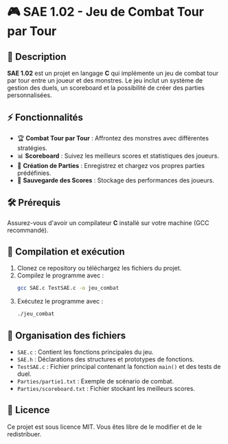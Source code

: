# 🎮 SAE 1.02 - Jeu de Combat Tour par Tour

## 📜 Description

**SAE 1.02** est un projet en langage **C** qui implémente un jeu de combat tour par tour entre un joueur et des monstres. Le jeu inclut un système de gestion des duels, un scoreboard et la possibilité de créer des parties personnalisées.

## ⚡ Fonctionnalités

- 🏆 **Combat Tour par Tour** : Affrontez des monstres avec différentes stratégies.
- 📊 **Scoreboard** : Suivez les meilleurs scores et statistiques des joueurs.
- 📝 **Création de Parties** : Enregistrez et chargez vos propres parties prédéfinies.
- 📂 **Sauvegarde des Scores** : Stockage des performances des joueurs.

## 🛠️ Prérequis

Assurez-vous d'avoir un compilateur **C** installé sur votre machine (GCC recommandé).

## 🚀 Compilation et exécution

1. Clonez ce repository ou téléchargez les fichiers du projet.
2. Compilez le programme avec :
   ```sh
   gcc SAE.c TestSAE.c -o jeu_combat
   ```
3. Exécutez le programme avec :
   ```sh
   ./jeu_combat
   ```

## 📂 Organisation des fichiers

- `SAE.c` : Contient les fonctions principales du jeu.
- `SAE.h` : Déclarations des structures et prototypes de fonctions.
- `TestSAE.c` : Fichier principal contenant la fonction `main()` et des tests de duel.
- `Parties/partie1.txt` : Exemple de scénario de combat.
- `Parties/scoreboard.txt` : Fichier stockant les meilleurs scores.

## 📜 Licence

Ce projet est sous licence MIT. Vous êtes libre de le modifier et de le redistribuer.